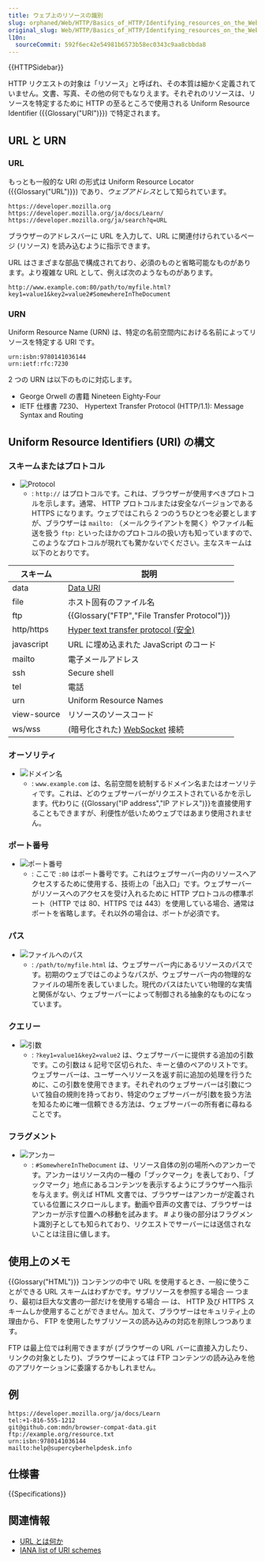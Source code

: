 ```yaml
---
title: ウェブ上のリソースの識別
slug: orphaned/Web/HTTP/Basics_of_HTTP/Identifying_resources_on_the_Web
original_slug: Web/HTTP/Basics_of_HTTP/Identifying_resources_on_the_Web
l10n:
  sourceCommit: 592f6ec42e54981b6573b58ec0343c9aa8cbbda8
---
```


{{HTTPSidebar}}

HTTP リクエストの対象は「リソース」と呼ばれ、その本質は細かく定義されていません。文書、写真、その他の何でもなりえます。それぞれのリソースは、リソースを特定するために HTTP の至るところで使用される Uniform Resource Identifier ({{Glossary("URI")}}) で特定されます。

## URL と URN

### URL

もっとも一般的な URI の形式は Uniform Resource Locator ({{Glossary("URL")}}) であり、*ウェブアドレス*として知られています。

```url
https://developer.mozilla.org
https://developer.mozilla.org/ja/docs/Learn/
https://developer.mozilla.org/ja/search?q=URL
```

ブラウザーのアドレスバーに URL を入力して、URL に関連付けられているページ (リソース) を読み込むように指示できます。

URL はさまざまな部品で構成されており、必須のものと省略可能なものがあります。より複雑な URL として、例えば次のようなものがあります。

```url
http://www.example.com:80/path/to/myfile.html?key1=value1&key2=value2#SomewhereInTheDocument
```

### URN

Uniform Resource Name (URN) は、特定の名前空間内における名前によってリソースを特定する URI です。

```url
urn:isbn:9780141036144
urn:ietf:rfc:7230
```

2 つの URN は以下のものに対応します。

- George Orwell の書籍 Nineteen Eighty-Four
- IETF 仕様書 7230、 Hypertext Transfer Protocol (HTTP/1.1): Message Syntax and Routing

## Uniform Resource Identifiers (URI) の構文

### スキームまたはプロトコル

- ![Protocol](mdn-url-protocol@x2.png)
  - : `http://` はプロトコルです。これは、ブラウザーが使用すべきプロトコルを示します。通常、 HTTP プロトコルまたは安全なバージョンである HTTPS になります。ウェブではこれら 2 つのうちひとつを必要としますが、ブラウザーは `mailto:` （メールクライアントを開く）やファイル転送を扱う `ftp:` といったほかのプロトコルの扱い方も知っていますので、このようなプロトコルが現れても驚かないでください。主なスキームは以下のとおりです。

| スキーム    | 説明                                                             |
| ----------- | ---------------------------------------------------------------- |
| data        | [Data URI](/ja/docs/Web/HTTP/Basics_of_HTTP/Data_URLs)           |
| file        | ホスト固有のファイル名                                           |
| ftp         | {{Glossary("FTP","File Transfer Protocol")}}                     |
| http/https  | [Hyper text transfer protocol (安全)](/ja/docs/Glossary/HTTP)    |
| javascript  | URL に埋め込まれた JavaScript のコード                           |
| mailto      | 電子メールアドレス                                               |
| ssh         | Secure shell                                                     |
| tel         | 電話                                                             |
| urn         | Uniform Resource Names                                           |
| view-source | リソースのソースコード                                           |
| ws/wss      | (暗号化された) [WebSocket](/ja/docs/Web/API/WebSockets_API) 接続 |

### オーソリティ

- ![ドメイン名](mdn-url-domain@x2.png)
  - : `www.example.com` は、名前空間を統制するドメイン名またはオーソリティです。これは、どのウェブサーバーがリクエストされているかを示します。代わりに {{Glossary("IP address","IP アドレス")}}を直接使用することもできますが、利便性が低いためウェブではあまり使用されません。

### ポート番号

- ![ポート番号](mdn-url-port@x2.png)
  - : ここで `:80` はポート番号です。これはウェブサーバー内のリソースへアクセスするために使用する、技術上の「出入口」です。ウェブサーバーがリソースへのアクセスを受け入れるために HTTP プロトコルの標準ポート（HTTP では 80、HTTPS では 443）を使用している場合、通常はポートを省略します。それ以外の場合は、ポートが必須です。

### パス

- ![ファイルへのパス](mdn-url-path@x2.png)
  - : `/path/to/myfile.html` は、ウェブサーバー内にあるリソースのパスです。初期のウェブではこのようなパスが、ウェブサーバー内の物理的なファイルの場所を表していました。現代のパスはたいてい物理的な実情と関係がない、ウェブサーバーによって制御される抽象的なものになっています。

### クエリー

- ![引数](mdn-url-parameters@x2.png)
  - : `?key1=value1&key2=value2` は、ウェブサーバーに提供する追加の引数です。この引数は `&` 記号で区切られた、キーと値のペアのリストです。ウェブサーバーは、ユーザーへリソースを返す前に追加の処理を行うために、この引数を使用できます。それぞれのウェブサーバーは引数について独自の規則を持っており、特定のウェブサーバーが引数を扱う方法を知るために唯一信頼できる方法は、ウェブサーバーの所有者に尋ねることです。

### フラグメント

- ![アンカー](mdn-url-anchor@x2.png)
  - : `#SomewhereInTheDocument` は、リソース自体の別の場所へのアンカーです。アンカーはリソース内の一種の「ブックマーク」を表しており、「ブックマーク」地点にあるコンテンツを表示するようにブラウザーへ指示を与えます。例えば HTML 文書では、ブラウザーはアンカーが定義されている位置にスクロールします。動画や音声の文書では、ブラウザーはアンカーが示す位置への移動を試みます。 # より後の部分はフラグメント識別子としても知られており、リクエストでサーバーには送信されないことは注目に値します。

## 使用上のメモ

{{Glossary("HTML")}} コンテンツの中で URL を使用するとき、一般に使うことができる URL スキームはわずかです。サブリソースを参照する場合 — つまり、最初は巨大な文書の一部だけを使用する場合 — は、 HTTP 及び HTTPS スキームしか使用することができません。加えて、ブラウザーはセキュリティ上の理由から、 FTP を使用したサブリソースの読み込みの対応を削除しつつあります。

FTP は最上位では利用できますが (ブラウザーの URL バーに直接入力したり、リンクの対象としたり)、ブラウザーによっては FTP コンテンツの読み込みを他のアプリケーションに委譲するかもしれません。

## 例

```url
https://developer.mozilla.org/ja/docs/Learn
tel:+1-816-555-1212
git@github.com:mdn/browser-compat-data.git
ftp://example.org/resource.txt
urn:isbn:9780141036144
mailto:help@supercyberhelpdesk.info
```

## 仕様書

{{Specifications}}

## 関連情報

- [URL とは何か](/ja/docs/Learn/Common_questions/Web_mechanics/What_is_a_URL)
- [IANA list of URI schemes](https://www.iana.org/assignments/uri-schemes/uri-schemes.xhtml)
